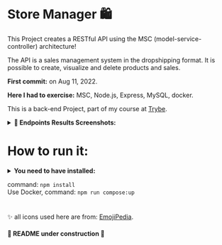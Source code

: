 # Store Manager 🛍️

This Project creates a RESTful API using the MSC (model-service-controller) architecture!

The API is a sales management system in the dropshipping format. It is possible to create, visualize and delete products and sales.

<strong>First commit:</strong> on Aug 11, 2022.

<strong>Here I had to exercise:</strong> MSC, Node.js, Express, MySQL, docker.

This is a back-end Project, part of my course at [Trybe](https://www.betrybe.com/).


<details>
 <summary><strong>📸 Endpoints Results Screenshots:</strong></summary><br />

GET /products </br>
<img src="assets/get-products.png" alt="GET /products" width="700"/>

POST /products </br>
<img src="assets/post-products.png" alt="POST /products" width="700"/>

DELETE /products/:id </br>
<img src="assets/delet-products-id.png" alt="DELETE /products/:id" width="700"/>

GET /sales </br>
<img src="assets/get-sales.png" alt="GET /sales" width="700"/>

POST /sales  </br>
<img src="assets/post-sales.png" alt="POST /sales" width="700"/>

GET /sales/:id </br>
<img src="assets/get-sales-id.png" alt="GET /sales/:id" width="700"/>

 </details>


# How to run it:

<details>
 <summary><strong> You need to have installed:</strong></summary><br />
 - Unix based Operational System <br />
 - node version >= 16.14.0 LTS <br />
 - Docker <br />
 - Docker-compose version >= 1.29.2 <br />
</details>
 

command: `npm install` <br />
Use Docker, command: `npm run compose:up`

 
 #

✨ all icons used here are from:  [EmojiPedia](https://emojipedia.org/). 

#### 🚧 README under construction 🚧
<!--

-->


